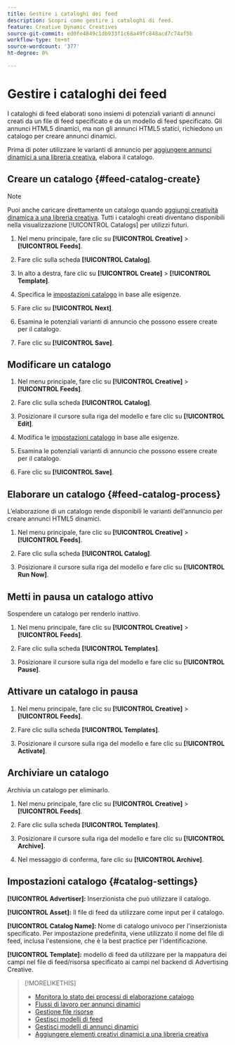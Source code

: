 ```yaml
---
title: Gestire i cataloghi dei feed
description: Scopri come gestire i cataloghi di feed.
feature: Creative Dynamic Creatives
source-git-commit: ed0fe4849c1db933f1c68a49fc848acd7c74af5b
workflow-type: tm+mt
source-wordcount: '377'
ht-degree: 0%

---
```


# Gestire i cataloghi dei feed

I cataloghi di feed elaborati sono insiemi di potenziali varianti di annunci creati da un file di feed specificato e da un modello di feed specificato. Gli annunci HTML5 dinamici, ma non gli annunci HTML5 statici, richiedono un catalogo per creare annunci dinamici.

Prima di poter utilizzare le varianti di annuncio per [aggiungere annunci dinamici a una libreria creativa](/help/creative/creative-libraries/creative-add-dynamic.md), elabora il catalogo.

## Creare un catalogo {#feed-catalog-create}

>[!NOTE]
>
>Puoi anche caricare direttamente un catalogo quando [aggiungi creatività dinamica a una libreria creativa](/help/creative/creative-libraries/creative-add-dynamic.md). Tutti i cataloghi creati diventano disponibili nella visualizzazione [!UICONTROL Catalogs] per utilizzi futuri.

1. Nel menu principale, fare clic su **[!UICONTROL Creative]** > **[!UICONTROL Feeds]**.

1. Fare clic sulla scheda **[!UICONTROL Catalog]**.

1. In alto a destra, fare clic su **[!UICONTROL Create]** > **[!UICONTROL Template]**.

1. Specifica le [impostazioni catalogo](#catalog-settings) in base alle esigenze.

1. Fare clic su **[!UICONTROL Next]**.

1. Esamina le potenziali varianti di annuncio che possono essere create per il catalogo.

1. Fare clic su **[!UICONTROL Save]**.

## Modificare un catalogo

1. Nel menu principale, fare clic su **[!UICONTROL Creative]** > **[!UICONTROL Feeds]**.

1. Fare clic sulla scheda **[!UICONTROL Catalog]**.

1. Posizionare il cursore sulla riga del modello e fare clic su **[!UICONTROL Edit]**.

1. Modifica le [impostazioni catalogo](#catalog-settings) in base alle esigenze.

1. Esamina le potenziali varianti di annuncio che possono essere create per il catalogo.

1. Fare clic su **[!UICONTROL Save]**.

## Elaborare un catalogo {#feed-catalog-process}

L’elaborazione di un catalogo rende disponibili le varianti dell’annuncio per creare annunci HTML5 dinamici.

1. Nel menu principale, fare clic su **[!UICONTROL Creative]** > **[!UICONTROL Feeds]**.

1. Fare clic sulla scheda **[!UICONTROL Catalog]**.

1. Posizionare il cursore sulla riga del modello e fare clic su **[!UICONTROL Run Now]**.

## Metti in pausa un catalogo attivo

Sospendere un catalogo per renderlo inattivo.<!-- Can you Activate it again? -->

1. Nel menu principale, fare clic su **[!UICONTROL Creative]** > **[!UICONTROL Feeds]**.

1. Fare clic sulla scheda **[!UICONTROL Templates]**.

1. Posizionare il cursore sulla riga del modello e fare clic su **[!UICONTROL Pause]**.

<!-- Verify if this is available:  1. In the confirmation message, click **[!UICONTROL Pause]**. -->

## Attivare un catalogo in pausa

<!-- Verify if this is available. -->

1. Nel menu principale, fare clic su **[!UICONTROL Creative]** > **[!UICONTROL Feeds]**.

1. Fare clic sulla scheda **[!UICONTROL Templates]**.

1. Posizionare il cursore sulla riga del modello e fare clic su **[!UICONTROL Activate]**.

## Archiviare un catalogo

Archivia un catalogo per eliminarlo.

1. Nel menu principale, fare clic su **[!UICONTROL Creative]** > **[!UICONTROL Feeds]**.

1. Fare clic sulla scheda **[!UICONTROL Templates]**.

1. Posizionare il cursore sulla riga del modello e fare clic su **[!UICONTROL Archive]**.

1. Nel messaggio di conferma, fare clic su **[!UICONTROL Archive]**.

## Impostazioni catalogo {#catalog-settings}

**[!UICONTROL Advertiser]:** Inserzionista che può utilizzare il catalogo.

**[!UICONTROL Asset]:** Il file di feed da utilizzare come input per il catalogo.

**[!UICONTROL Catalog Name]:** Nome di catalogo univoco per l&#39;inserzionista specificato. Per impostazione predefinita, viene utilizzato il nome del file di feed, inclusa l&#39;estensione, che è la best practice per l&#39;identificazione.<!-- must it have a file extension? -->

**[!UICONTROL Template]:** modello di feed da utilizzare per la mappatura dei campi nel file di feed/risorsa specificato ai campi nel backend di Advertising Creative.

>[!MORELIKETHIS]
>
>* [Monitora lo stato dei processi di elaborazione catalogo](/help/creative/feeds/job-status-track.md)
>* [Flussi di lavoro per annunci dinamici](/help/creative/introduction/workflow-dynamic-ads.md)
>* [Gestione file risorse](/help/creative/feeds/asset-manage.md)
>* [Gestisci modelli di feed](/help/creative/feeds/feed-template-manage.md)
>* [Gestisci modelli di annunci dinamici](/help/creative/ad-templates/ad-template-manage.md)
>* [Aggiungere elementi creativi dinamici a una libreria creativa](/help/creative/creative-libraries/creative-add-dynamic.md)
